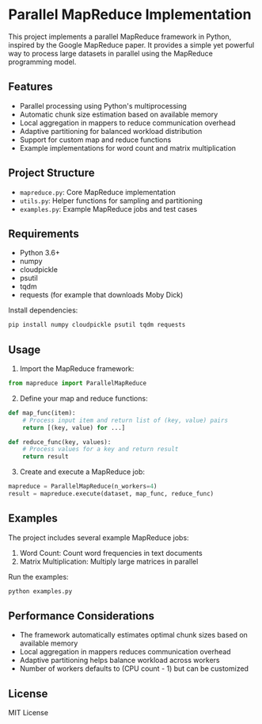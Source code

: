 # Parallel MapReduce Implementation

This project implements a parallel MapReduce framework in Python, inspired by the Google MapReduce paper. It provides a simple yet powerful way to process large datasets in parallel using the MapReduce programming model.

## Features

- Parallel processing using Python's multiprocessing
- Automatic chunk size estimation based on available memory
- Local aggregation in mappers to reduce communication overhead
- Adaptive partitioning for balanced workload distribution
- Support for custom map and reduce functions
- Example implementations for word count and matrix multiplication

## Project Structure

- `mapreduce.py`: Core MapReduce implementation
- `utils.py`: Helper functions for sampling and partitioning
- `examples.py`: Example MapReduce jobs and test cases

## Requirements

- Python 3.6+
- numpy
- cloudpickle
- psutil
- tqdm
- requests (for example that downloads Moby Dick)

Install dependencies:

```bash
pip install numpy cloudpickle psutil tqdm requests
```

## Usage

1. Import the MapReduce framework:

```python
from mapreduce import ParallelMapReduce
```

2. Define your map and reduce functions:

```python
def map_func(item):
    # Process input item and return list of (key, value) pairs
    return [(key, value) for ...]

def reduce_func(key, values):
    # Process values for a key and return result
    return result
```

3. Create and execute a MapReduce job:

```python
mapreduce = ParallelMapReduce(n_workers=4)
result = mapreduce.execute(dataset, map_func, reduce_func)
```

## Examples

The project includes several example MapReduce jobs:

1. Word Count: Count word frequencies in text documents
2. Matrix Multiplication: Multiply large matrices in parallel

Run the examples:

```bash
python examples.py
```

## Performance Considerations

- The framework automatically estimates optimal chunk sizes based on available memory
- Local aggregation in mappers reduces communication overhead
- Adaptive partitioning helps balance workload across workers
- Number of workers defaults to (CPU count - 1) but can be customized

## License

MIT License
